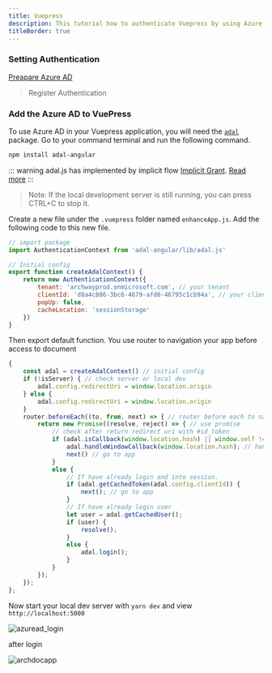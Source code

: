 ```yaml
---
title: Vuepress
description: This tutorial how to authenticate Vuepress by using Azure Active Directory.
titleBorder: true
---
```

### Setting Authentication

[Preapare Azure AD](azuread.md)

> Register Authentication

### Add the Azure AD to VuePress

To use Azure AD in your Vuepress application, you will need the [`adal`](https://www.npmjs.com/package/adal-angular) package. Go to your command terminal and run the following command.

```sh
npm install adal-angular
```

::: warning adal.js has implemented by implicit flow [Implicit Grant](README.md). [Read more](https://github.com/AzureAD/azure-activedirectory-library-for-js/wiki/Login-methods) :::

> Note: If the local development server is still running, you can press CTRL+C to stop it.

Create a new file under the `.vuepress` folder named `enhanceApp.js`. Add the following code to this new file.

```js
// import package
import AuthenticationContext from 'adal-angular/lib/adal.js'

// Initial config
export function createAdalContext() {
    return new AuthenticationContext({
        tenant: 'archwayprod.onmicrosoft.com', // your tenant
        clientId: 'd8a4c886-3bc6-4679-afd8-46795c1cb94a', // your client id (app registration)
        popUp: false,
        cacheLocation: 'sessionStorage'
    })
}
```

Then export default function. You use router to navigation your app before access to document

```js
{
    const adal = createAdalContext() // initial config
    if (!isServer) { // check server or local dev
        adal.config.redirectUri = window.location.origin
    } else {
        adal.config.redirectUri = window.location.origin
    }
    router.beforeEach((to, from, next) => { // router before each to navigation page
        return new Promise((resolve, reject) => { // use promise
            // check after return redirect uri with #id_token
            if (adal.isCallback(window.location.hash) || window.self !== window.top) {
                adal.handleWindowCallback(window.location.hash); // hande hash id_token
                next() // go to app
            }
            else {
                // If have already login and into session.
                if (adal.getCachedToken(adal.config.clientId)) {
                    next(); // go to app
                }
                // If have already login user
                let user = adal.getCachedUser();
                if (user) {
                    resolve();
                }
                else {
                    adal.login();
                }
            }
        });
    });
};
```

Now start your local dev server with `yarn dev` and view `http://localhost:5000`

![azuread_login](/assets/img/azuread_login.png)

after login

![archdocapp](/assets/img/archdocapp.png)
